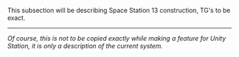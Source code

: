 This subsection will be describing Space Station 13 construction, TG's to be exact.
***
_Of course, this is not to be copied exactly while making a feature for Unity Station, it is only a description of the current system._